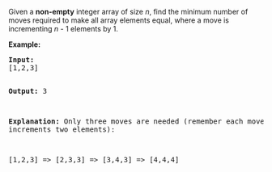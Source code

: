 <p>Given a <b>non-empty</b> integer array of size <i>n</i>, find the minimum number of moves required to make all array elements equal, where a move is incrementing <i>n</i> - 1 elements by 1.</p>

<p><b>Example:</b>
<pre>
<b>Input:</b>
[1,2,3]

<b>Output:</b>
3

<b>Explanation:</b>
Only three moves are needed (remember each move increments two elements):

[1,2,3]  =>  [2,3,3]  =>  [3,4,3]  =>  [4,4,4]
</pre>
</p>